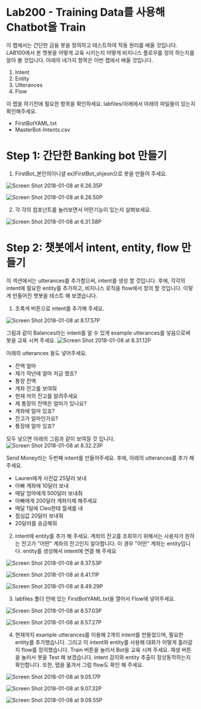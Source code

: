 Lab200 - Training Data를 사용해 Chatbot을 Train
=======

이 랩에서는 간단한 금융 봇을 정의하고 테스트하여 작동 원리를 배울 것입니다. LAB100에서 본 챗봇을 어떻게 교육 시키는지 어떻게 비지니스 플로우를 정의 하는지를 알아 볼 것입니다. 아래의 네가지 항목은 이번 랩에서 배울 것입니다.
1.  Intent
2.  Entity
3.  Utterances
4.  Flow

이 랩을 하기전에 필요한 항목을 확인하세요. labfiles/아래에서 아래의 파일들이 있는지 확인해주세요.

-   FirstBotYAML.txt
-   MasterBot-Intents.csv

**Step 1: 간단한 Banking bot 만들기**
=======

1. FirstBot\_본인의이니셜 ex)FirstBot\_shjeon으로 봇을 만들어 주세요.

![Screen Shot 2018-01-08 at 6.26.35P](media/15154024966057/Screen%20Shot%202018-01-08%20at%206.26.35%20PM.png)

![Screen Shot 2018-01-08 at 6.26.50P](media/15154024966057/Screen%20Shot%202018-01-08%20at%206.26.50%20PM.png)

2. 각 각의 컴포넌트를 눌러보면서 어떤기능이 있는지 살펴보세요. 

![Screen Shot 2018-01-08 at 6.31.58P](media/15154024966057/Screen%20Shot%202018-01-08%20at%206.31.58%20PM.png)


**Step 2: 챗봇에서 intent, entity, flow 만들기**
=======

이 섹션에서는 utterances를 추가함으써, intent를 생성 할 것입니다. 후에,
각각의 intent에 필요한 entity를 추가하고, 비지니스 로직을 flow에서 정의
할 것입니다. 이렇게 만들어진 챗봇을 테스트 해 보겠습니다.

1.  초록색 버튼으로 intent를 추가해 주세요.

![Screen Shot 2018-01-08 at 8.17.57P](media/15154024966057/Screen%20Shot%202018-01-08%20at%208.17.57%20PM.png)

그림과 같이 Balances라는 intent를 알 수 있게 example utterances를 넣음으로써 봇을 교육 시켜 주세요.
 ![Screen Shot 2018-01-08 at 8.31.12P](media/15154024966057/Screen%20Shot%202018-01-08%20at%208.31.12%20PM.png)

아래의 utterances 들도 넣어주세요. 
 - 잔액 얼마
 - 제가 작년에 얼마 저금 했죠?
 - 통장 잔액
 - 계좌 잔고를 보여줘
 - 현재 저의 잔고를 알려주세요
 - 제 통장의 잔액은 얼마가 있나요?
 - 계좌에 얼마 있죠?
 - 잔고가 얼마인가요?
 - 통장에 얼마 있죠?
 
모두 넣으면 아래의 그림과 같이 보여질 것 입니다.
![Screen Shot 2018-01-08 at 8.32.23P](media/15154024966057/Screen%20Shot%202018-01-08%20at%208.32.23%20PM.png)

Send Money라는 두번째 intent를 만들어주세요. 후에, 아래의 utterances를 추가 해 주세요.
-   Lauren에게 사진값 25달러 보내
-   아빠 계좌에 10달러 보내
-   매달 엄마에게 500달러 보내줘
-   아빠에게 200달러 계좌이체 해주세요
-   매달 1일에 Cleo한테 월세를 내
-   점심값 20달러 보내줘
-   20달러를 송금해줘

2.  intent에 entity를 추가 해 주세요. 계좌의 잔고를 조회하기 위해서는 사용자가 원하는 잔고가 "어떤" 계좌의 잔고인지 알아합니다. 이 경우 "어떤" 계좌는 entity입니다. entity를 생성해서 intent에 연결 해 주세요

![Screen Shot 2018-01-08 at 8.37.53P](media/15154024966057/Screen%20Shot%202018-01-08%20at%208.37.53%20PM.png)

![Screen Shot 2018-01-08 at 8.41.11P](media/15154024966057/Screen%20Shot%202018-01-08%20at%208.41.11%20PM.png)

![Screen Shot 2018-01-08 at 8.49.29P](media/15154024966057/Screen%20Shot%202018-01-08%20at%208.49.29%20PM.png)

3.  labfiles 폴더 안에 있는 FirstBotYAML.txt을 열어서 Flow에 넣어주세요.

![Screen Shot 2018-01-08 at 8.57.03P](media/15154024966057/Screen%20Shot%202018-01-08%20at%208.57.03%20PM.png)

![Screen Shot 2018-01-08 at 8.57.27P](media/15154024966057/Screen%20Shot%202018-01-08%20at%208.57.27%20PM.png)

4.  현재까지 example utterances를 이용해 2개의 intent를 만들었으며, 필요한 entity를 추가했습니다. 그리고 이 intent와 entity를 사용해 대화가 어떻게 흘러갈지 flow를 정의했습니다. Train 버튼을 눌러서 Bot을 교육 시켜 주세요. 재생 버튼을 눌러서 봇을 Test 해 보겠습니다. intent 감지와 entity 추출이 정상동작하는지 확인합니다. 또한, 탭을 옮겨서 그럼 flow도 확인 해 주세요.

![Screen Shot 2018-01-08 at 9.05.17P](media/15154024966057/Screen%20Shot%202018-01-08%20at%209.05.17%20PM.png)

![Screen Shot 2018-01-08 at 9.07.32P](media/15154024966057/Screen%20Shot%202018-01-08%20at%209.07.32%20PM.png)

![Screen Shot 2018-01-08 at 9.09.55P](media/15154024966057/Screen%20Shot%202018-01-08%20at%209.09.55%20PM.png)

